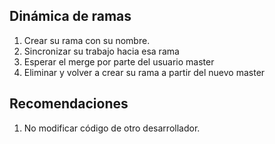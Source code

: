 ## Dinámica de ramas

1. Crear su rama con su nombre.
2. Sincronizar su trabajo hacia esa rama
3. Esperar el merge por parte del usuario master
4. Eliminar y volver a crear su rama a partir del nuevo master

## Recomendaciones

1. No modificar código de otro desarrollador.
